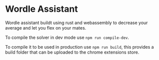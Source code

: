 # Wordle Assistant

Wordle assistant buildt using rust and webassembly to decrease your average and let you flex on your mates.

To compile the solver in dev mode use `npm run compile-dev`.

To compile it to be used in production use `npm run build`, this provides a build folder that can be uploaded to the chrome extensions store.
